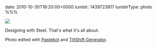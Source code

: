 date: 2010-10-30T16:20:00+0000
tumblr: 1439723817
tumblrType: photo
%%%

![](tumblr_lb42px0YOX1qbnvjco1_1280.jpg)

Designing with Steel. That's what it's all about. 

Photo edited with [Pastebot][1] and [TiltShift Generator][2]. 

[1]: http://tapbots.com/pastebot
[2]: http://artandmobile.com/tiltshift/
